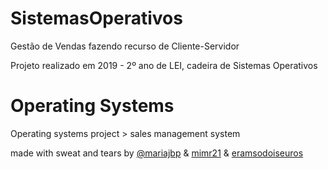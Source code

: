 # SistemasOperativos

Gestão de Vendas fazendo recurso de Cliente-Servidor

Projeto realizado em 2019 - 2º ano de LEI, cadeira de Sistemas Operativos

# Operating Systems

Operating systems project > sales management system

made with sweat and tears by [@mariajbp](https://github.com/mariajbp) & [mimr21](https://github.com/mimr21) & [eramsodoiseuros](https://github.com/eramsodoiseuros)
